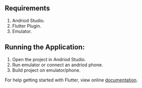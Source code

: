 ## Requirements
1. Andriod Studio.
2. Flutter Plugin.
3. Emulator.

## Running the Application:
1. Open the project in Andriod Studio.
2. Run emulator or connect an andriod phone.
3. Build project on emulator/phone.

For help getting started with Flutter, view online
[documentation](https://flutter.io/).
